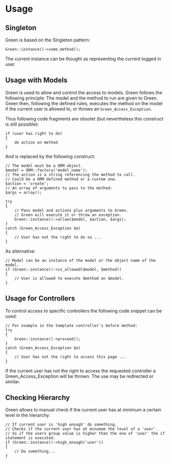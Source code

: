 # Usage

## Singleton

Green is based on the Singleton pattern:

	Green::instance()->some_method();
	
The current instance can be thought as representing the current logged in user.

## Usage with Models

Green is used to allow and control the access to models. Green follows the following principle: The model and the method to run are given to Green. Green then, following the defined rules, executes the method on the model if the current user is allowed to, or throws an `Green_Access_Exception`.

Thus following code fragments are obsolet (but nevertheless this construct is still possible):

	if (user has right to do)
	{
		do action on method
	}
	
And is replaced by the following construct:

	// The model must be a ORM object.
	$model = ORM::factory('model_name'); 
	// The action is a string referencing the method to call.
	// Could be a ORM defined method or a custom one.
	$action = 'create'; 
	// An array of arguments to pass to the method:
	$args = array();

	try
	{
		// Pass model and actions plus arguments to Green.
		// Green will execute it or throw an exception.
		Green::instance()->allow($model, $action, $args);
	}
	catch (Green_Access_Exception $e)
	{
		// User has not the right to do so ...
	}
	
As alternative:

	// Model can be an instance of the model or the object name of the model.
	if (Green::instance()->is_allowed($model, $method))
	{
		// User is allowed to execute $method on $model.
	}

## Usage for Controllers

To control access to specific controllers the following code snippet can be used:

	// For example in the template controller's before method:
	try
	{
		Green::instance()->proceed();
	}
	catch (Green_Access_Exception $e)
	{
		// User has not the right to access this page ...
	}

If the current user has not the right to access the requested controller a Green_Access_Exception will be thrown. The use may be redirected or similar.

## Checking Hierarchy

Green allows to manual check if the current user has at minimum a certain level in the hierarchy:

	// If current user is 'high enough' do something.
	// Checks if the current user has at minumum the level of a 'user'.
	// So if the users group value is higher than the one of 'user' the if statement is executed.
	if (Green::instance()->high_enough('user'))
	{
		// Do something...
	}

